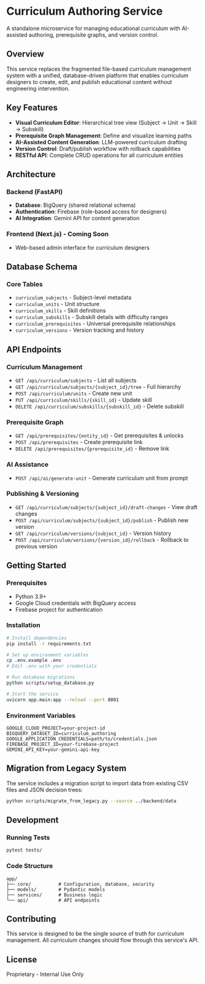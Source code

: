 # Curriculum Authoring Service

A standalone microservice for managing educational curriculum with AI-assisted authoring, prerequisite graphs, and version control.

## Overview

This service replaces the fragmented file-based curriculum management system with a unified, database-driven platform that enables curriculum designers to create, edit, and publish educational content without engineering intervention.

## Key Features

- **Visual Curriculum Editor**: Hierarchical tree view (Subject → Unit → Skill → Subskill)
- **Prerequisite Graph Management**: Define and visualize learning paths
- **AI-Assisted Content Generation**: LLM-powered curriculum drafting
- **Version Control**: Draft/publish workflow with rollback capabilities
- **RESTful API**: Complete CRUD operations for all curriculum entities

## Architecture

### Backend (FastAPI)
- **Database**: BigQuery (shared relational schema)
- **Authentication**: Firebase (role-based access for designers)
- **AI Integration**: Gemini API for content generation

### Frontend (Next.js) - Coming Soon
- Web-based admin interface for curriculum designers

## Database Schema

### Core Tables
- `curriculum_subjects` - Subject-level metadata
- `curriculum_units` - Unit structure
- `curriculum_skills` - Skill definitions
- `curriculum_subskills` - Subskill details with difficulty ranges
- `curriculum_prerequisites` - Universal prerequisite relationships
- `curriculum_versions` - Version tracking and history

## API Endpoints

### Curriculum Management
- `GET /api/curriculum/subjects` - List all subjects
- `GET /api/curriculum/subjects/{subject_id}/tree` - Full hierarchy
- `POST /api/curriculum/units` - Create new unit
- `PUT /api/curriculum/skills/{skill_id}` - Update skill
- `DELETE /api/curriculum/subskills/{subskill_id}` - Delete subskill

### Prerequisite Graph
- `GET /api/prerequisites/{entity_id}` - Get prerequisites & unlocks
- `POST /api/prerequisites` - Create prerequisite link
- `DELETE /api/prerequisites/{prerequisite_id}` - Remove link

### AI Assistance
- `POST /api/ai/generate-unit` - Generate curriculum unit from prompt

### Publishing & Versioning
- `GET /api/curriculum/subjects/{subject_id}/draft-changes` - View draft changes
- `POST /api/curriculum/subjects/{subject_id}/publish` - Publish new version
- `GET /api/curriculum/versions/{subject_id}` - Version history
- `POST /api/curriculum/versions/{version_id}/rollback` - Rollback to previous version

## Getting Started

### Prerequisites
- Python 3.9+
- Google Cloud credentials with BigQuery access
- Firebase project for authentication

### Installation

```bash
# Install dependencies
pip install -r requirements.txt

# Set up environment variables
cp .env.example .env
# Edit .env with your credentials

# Run database migrations
python scripts/setup_database.py

# Start the service
uvicorn app.main:app --reload --port 8001
```

### Environment Variables

```
GOOGLE_CLOUD_PROJECT=your-project-id
BIGQUERY_DATASET_ID=curriculum_authoring
GOOGLE_APPLICATION_CREDENTIALS=path/to/credentials.json
FIREBASE_PROJECT_ID=your-firebase-project
GEMINI_API_KEY=your-gemini-api-key
```

## Migration from Legacy System

The service includes a migration script to import data from existing CSV files and JSON decision trees:

```bash
python scripts/migrate_from_legacy.py --source ../backend/data
```

## Development

### Running Tests
```bash
pytest tests/
```

### Code Structure
```
app/
├── core/          # Configuration, database, security
├── models/        # Pydantic models
├── services/      # Business logic
└── api/           # API endpoints
```

## Contributing

This service is designed to be the single source of truth for curriculum management. All curriculum changes should flow through this service's API.

## License

Proprietary - Internal Use Only
